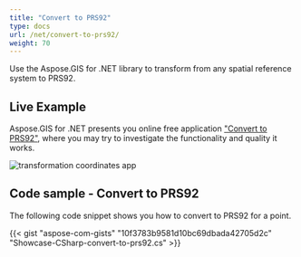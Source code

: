 ```yaml
---
title: "Convert to PRS92"
type: docs
url: /net/convert-to-prs92/
weight: 70
---
```


Use the Aspose.GIS for .NET library to transform from any spatial reference system to PRS92.

## **Live Example**

Aspose.GIS for .NET presents you online free application ["Convert to PRS92"](https://products.aspose.app/gis/transformation/convert-to-prs92), where you may try to investigate the functionality and quality it works.

![transformation coordinates app](https://docs.aspose.com/gis/net/showcases/transformation/transformation-app.png)

## **Code sample - Convert to PRS92**

The following code snippet shows you how to convert to PRS92 for a point.

{{< gist "aspose-com-gists" "10f3783b9581d10bc69dbada42705d2c" "Showcase-CSharp-convert-to-prs92.cs" >}}
